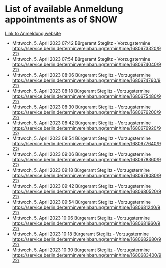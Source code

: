 # List of available Anmeldung appointments as of $NOW
[Link to Anmeldung website](https://service.berlin.de/terminvereinbarung/termin/tag.php?termin=1&anliegen[]=120686&dienstleisterlist=122210,122217,327316,122219,327312,122227,327314,122231,327346,122243,327348,122254,122252,329742,122260,329745,122262,329748,122271,327278,122273,327274,122277,327276,330436,122280,327294,122282,327290,122284,327292,122291,327270,122285,327266,122286,327264,122296,327268,150230,329760,122297,327286,122294,327284,122312,329763,122314,329775,122304,327330,122311,327334,122309,327332,317869,122281,327352,122279,329772,122283,122276,327324,122274,327326,122267,329766,122246,327318,122251,327320,122257,327322,122208,327298,122226,327300&herkunft=http%3A%2F%2Fservice.berlin.de%2Fdienstleistung%2F120686%2F)
- Mittwoch, 5. April 2023 07:42 Bürgeramt Steglitz - Vorzugstermine https://service.berlin.de/terminvereinbarung/termin/time/1680673320/922/
- Mittwoch, 5. April 2023 07:54 Bürgeramt Steglitz - Vorzugstermine https://service.berlin.de/terminvereinbarung/termin/time/1680674040/922/
- Mittwoch, 5. April 2023 08:06 Bürgeramt Steglitz - Vorzugstermine https://service.berlin.de/terminvereinbarung/termin/time/1680674760/922/
- Mittwoch, 5. April 2023 08:18 Bürgeramt Steglitz - Vorzugstermine https://service.berlin.de/terminvereinbarung/termin/time/1680675480/922/
- Mittwoch, 5. April 2023 08:30 Bürgeramt Steglitz - Vorzugstermine https://service.berlin.de/terminvereinbarung/termin/time/1680676200/922/
- Mittwoch, 5. April 2023 08:42 Bürgeramt Steglitz - Vorzugstermine https://service.berlin.de/terminvereinbarung/termin/time/1680676920/922/
- Mittwoch, 5. April 2023 08:54 Bürgeramt Steglitz - Vorzugstermine https://service.berlin.de/terminvereinbarung/termin/time/1680677640/922/
- Mittwoch, 5. April 2023 09:06 Bürgeramt Steglitz - Vorzugstermine https://service.berlin.de/terminvereinbarung/termin/time/1680678360/922/
- Mittwoch, 5. April 2023 09:18 Bürgeramt Steglitz - Vorzugstermine https://service.berlin.de/terminvereinbarung/termin/time/1680679080/922/
- Mittwoch, 5. April 2023 09:42 Bürgeramt Steglitz - Vorzugstermine https://service.berlin.de/terminvereinbarung/termin/time/1680680520/922/
- Mittwoch, 5. April 2023 09:54 Bürgeramt Steglitz - Vorzugstermine https://service.berlin.de/terminvereinbarung/termin/time/1680681240/922/
- Mittwoch, 5. April 2023 10:06 Bürgeramt Steglitz - Vorzugstermine https://service.berlin.de/terminvereinbarung/termin/time/1680681960/922/
- Mittwoch, 5. April 2023 10:18 Bürgeramt Steglitz - Vorzugstermine https://service.berlin.de/terminvereinbarung/termin/time/1680682680/922/
- Mittwoch, 5. April 2023 10:30 Bürgeramt Steglitz - Vorzugstermine https://service.berlin.de/terminvereinbarung/termin/time/1680683400/922/
